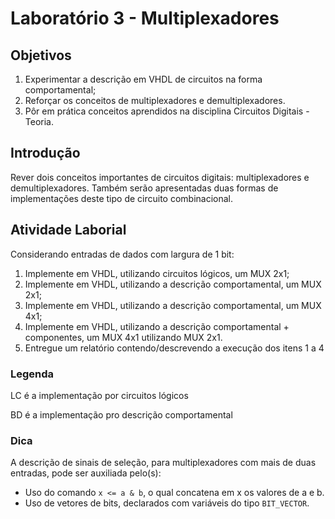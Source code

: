 # Laboratório 3 - Multiplexadores

## Objetivos

1. Experimentar a descrição em VHDL de circuitos na forma comportamental;
2. Reforçar os conceitos de multiplexadores e demultiplexadores.
3. Pôr em prática conceitos aprendidos na disciplina Circuitos Digitais - Teoria.

## Introdução

Rever dois conceitos importantes de circuitos digitais: multiplexadores e demultiplexadores. Também serão apresentadas duas formas de implementações deste tipo de circuito combinacional.

## Atividade Laborial

Considerando entradas de dados com largura de 1 bit:

1. Implemente em VHDL, utilizando circuitos lógicos, um MUX 2x1;
2. Implemente em VHDL, utilizando a descrição comportamental, um MUX 2x1;
3. Implemente em VHDL, utilizando a descrição comportamental, um MUX 4x1;
4. Implemente em VHDL, utilizando a descrição comportamental + componentes, um MUX 4x1 utilizando MUX 2x1.
5. Entregue um relatório contendo/descrevendo a execução dos itens 1 a 4

### Legenda

LC é a implementação por circuitos lógicos

BD é a implementação pro descrição comportamental

### Dica

A descrição de sinais de seleção, para multiplexadores com mais de duas entradas, pode ser auxiliada pelo(s):

- Uso do comando `x <= a & b`, o qual concatena em x os valores de a e b.
- Uso de vetores de bits, declarados com variáveis do tipo `BIT_VECTOR`.